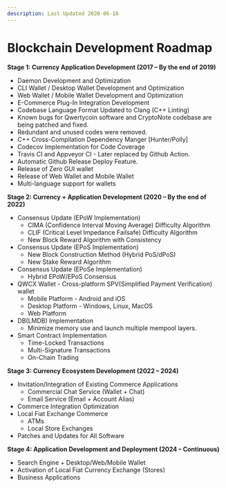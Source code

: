 ```yaml
---
description: Last Updated 2020-06-16
---
```


# Blockchain Development Roadmap

**Stage 1: Currency Application Development \(2017 – By the end of 2019\)**

* Daemon Development and Optimization
* CLI Wallet / Desktop Wallet Development and Optimization
* Web Wallet / Mobile Wallet Development and Optimization
* E-Commerce Plug-In Integration Development
* Codebase Language Format Updated to Clang \(C++ Linting\)
* Known bugs for Qwertycoin software and CryptoNote codebase are being patched and fixed.
* Redundant and unused codes were removed.
* C++ Cross-Compilation Dependency Manger \[Hunter/Polly\]
* Codecov Implementation for Code Coverage
* Travis CI and Appveyor CI - Later replaced by Github Action.
* Automatic Github Release Deploy Feature.
* Release of Zero GUI wallet
* Release of Web Wallet and Mobile Wallet
* Multi-language support for wallets

**Stage 2: Currency + Application Development \(2020 – By the end of 2022\)**

* Consensus Update \(EPoW Implementation\)
  * CIMA \(Confidence Interval Moving Average\) Difficulty Algorithm
  * CLIF \(Critical Level Impedance Failsafe\) Difficulty Algorithm
  * New Block Reward Algorithm with Consistency
* Consensus Update \(EPoS Implementation\)
  * New Block Construction Method \(Hybrid PoS/dPoS\)
  * New Stake Reward Algorithm 
* Consensus Update \(EPoSe Implementation\)
  * Hybrid EPoW/EPoS Consensus
* QWCX Wallet - Cross-platform SPV\(Simplified Payment Verification\) wallet
  * Mobile Platform - Android and iOS
  * Desktop Platform - Windows, Linux, MacOS
  * Web Platform
* DB\(LMDB\) Implementation
  * Minimize memory use and launch multiple mempool layers.
* Smart Contract Implementation
  * Time-Locked Transactions
  * Multi-Signature Transactions
  * On-Chain Trading

**Stage 3: Currency Ecosystem Development \(2022 – 2024\)**

* Invitation/Integration of Existing Commerce Applications
  * Commercial Chat Service \(Wallet + Chat\)
  * Email Service \(Email + Account Alias\)
* Commerce Integration Optimization
* Local Fiat Exchange Commerce
  * ATMs
  * Local Store Exchanges
* Patches and Updates for All Software

**Stage 4: Application Development and Deployment \(2024 – Continuous\)**

* Search Engine + Desktop/Web/Mobile Wallet
* Activation of Local Fiat Currency Exchange \(Stores\)
* Business Applications

